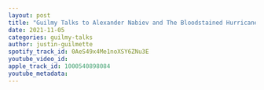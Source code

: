 ```yaml
---
layout: post
title: "Guilmy Talks to Alexander Nabiev and The Bloodstained Hurricane Jesse Amato"
date: 2021-11-05
categories: guilmy-talks
author: justin-guilmette
spotify_track_id: 0AeS49x4Me1noXSY6ZNu3E
youtube_video_id: 
apple_track_id: 1000540898084
youtube_metadata: 
---
```

